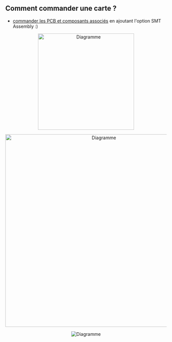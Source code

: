 ## Comment commander une carte ? 

- <a href="https://jlcpcb.com/quote#/?orderType=1" target="_blank">commander les PCB et composants associés</a> en ajoutant l'option SMT Assembly :)



<p align="center"> <img width="300" alt="Diagramme" src="https://user-images.githubusercontent.com/39769580/76786392-74887f00-67b7-11ea-8003-cebbc745f507.jpg"> </p>

<p align="center"> <img width="600" alt="Diagramme" src="https://user-images.githubusercontent.com/39769580/76786421-7fdbaa80-67b7-11ea-9753-f196ac8acc1b.jpg"> </p>

<p align="center"> <img alt="Diagramme" src="https://user-images.githubusercontent.com/39769580/76786464-8d913000-67b7-11ea-94a0-23e407f4f658.png"> </p>

